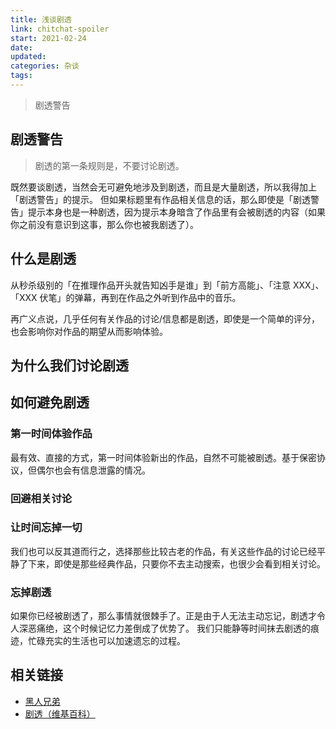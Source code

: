 ```yaml
---
title: 浅谈剧透
link: chitchat-spoiler
start: 2021-02-24
date: 
updated: 
categories: 杂谈
tags: 
---
```


> 剧透警告

<!-- more -->

## 剧透警告

> 剧透的第一条规则是，不要讨论剧透。

既然要谈剧透，当然会无可避免地涉及到剧透，而且是大量剧透，所以我得加上「剧透警告」的提示。
但如果标题里有作品相关信息的话，那么即使是「剧透警告」提示本身也是一种剧透，因为提示本身暗含了作品里有会被剧透的内容（如果你之前没有意识到这事，那么你也被我剧透了）。

## 什么是剧透

从秒杀级别的「在推理作品开头就告知凶手是谁」到「前方高能」、「注意 XXX」、「XXX 伏笔」的弹幕，再到在作品之外听到作品中的音乐。

再广义点说，几乎任何有关作品的讨论/信息都是剧透，即使是一个简单的评分，也会影响你对作品的期望从而影响体验。

## 为什么我们讨论剧透

## 如何避免剧透

### 第一时间体验作品

最有效、直接的方式，第一时间体验新出的作品，自然不可能被剧透。基于保密协议，但偶尔也会有信息泄露的情况。

### 回避相关讨论



### 让时间忘掉一切

我们也可以反其道而行之，选择那些比较古老的作品，有关这些作品的讨论已经平静了下来，即使是那些经典作品，只要你不去主动搜索，也很少会看到相关讨论。

### 忘掉剧透

如果你已经被剧透了，那么事情就很棘手了。正是由于人无法主动忘记，剧透才令人深恶痛绝，这个时候记忆力差倒成了优势了。
我们只能静等时间抹去剧透的痕迹，忙碌充实的生活也可以加速遗忘的过程。

## 相关链接

- [黑人兄弟](https://b23.tv/Vx3AX9)
- [剧透（维基百科）](https://zh.wikipedia.org/wiki/%E5%8A%87%E9%80%8F)